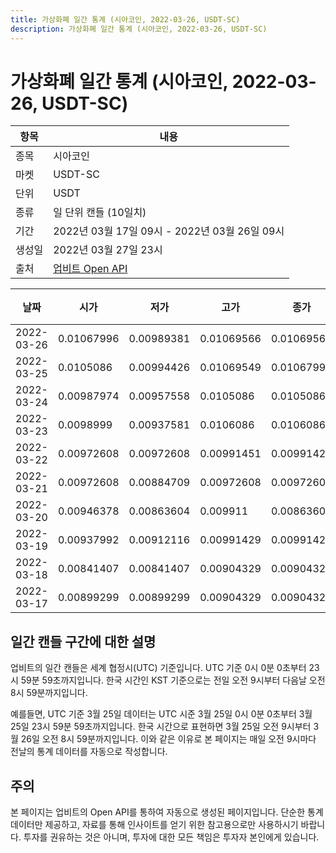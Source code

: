 ```yaml
---
title: 가상화폐 일간 통계 (시아코인, 2022-03-26, USDT-SC)
description: 가상화폐 일간 통계 (시아코인, 2022-03-26, USDT-SC)
---
```


가상화폐 일간 통계 (시아코인, 2022-03-26, USDT-SC)
===

|항목|내용|
|--|--|
|종목|시아코인|
|마켓|USDT-SC|
|단위|USDT|
|종류|일 단위 캔들 (10일치)|
|기간|2022년 03월 17일 09시 - 2022년 03월 26일 09시|
|생성일|2022년 03월 27일 23시|
|출처|[업비트 Open API](https://docs.upbit.com)|


|날짜|시가|저가|고가|종가|비고|
|--|--|--|--|--|--|
|2022-03-26|0.01067996|0.00989381|0.01069566|0.01069566|    |
|2022-03-25|0.0105086|0.00994426|0.01069549|0.01067999|    |
|2022-03-24|0.00987974|0.00957558|0.0105086|0.0105086|    |
|2022-03-23|0.0098999|0.00937581|0.0106086|0.0106086|    |
|2022-03-22|0.00972608|0.00972608|0.00991451|0.00991429|    |
|2022-03-21|0.00972608|0.00884709|0.00972608|0.00972608|    |
|2022-03-20|0.00946378|0.00863604|0.009911|0.00863604|    |
|2022-03-19|0.00937992|0.00912116|0.00991429|0.00991428|    |
|2022-03-18|0.00841407|0.00841407|0.00904329|0.00904329|    |
|2022-03-17|0.00899299|0.00899299|0.00904329|0.00904329|    |


일간 캔들 구간에 대한 설명
---


업비트의 일간 캔들은 세계 협정시(UTC) 기준입니다. 
UTC 기준 0시 0분 0초부터 23시 59분 59초까지입니다. 
한국 시간인 KST 기준으로는 전일 오전 9시부터 다음날 오전 8시 59분까지입니다. 


예를들면, UTC 기준 3월 25일 데이터는 UTC 시준 3월 25일 0시 0분 0초부터 3월 25일 23시 59분 59초까지입니다. 
한국 시간으로 표현하면 3월 25일 오전 9시부터 3월 26일 오전 8시 59분까지입니다. 
이와 같은 이유로 본 페이지는 매일 오전 9시마다 전날의 통계 데이터를 자동으로 작성합니다. 


주의
---


본 페이지는 업비트의 Open API를 통하여 자동으로 생성된 페이지입니다. 
단순한 통계 데이터만 제공하고, 자료를 통해 인사이트를 얻기 위한 참고용으로만 사용하시기 바랍니다. 
투자를 권유하는 것은 아니며, 투자에 대한 모든 책임은 투자자 본인에게 있습니다. 

